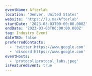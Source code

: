 ```yaml
---
eventName: Afterlab
location: 'Denver, United States'
website: 'https://lu.ma/Afterlab'
startDate: '2023-03-03T00:00:00.000Z'
endDate: '2023-03-03T06:00:00.000Z'
tag: Industry Event
dateTBD: false
preferredContacts:
  - 'twitter|https://www.google.com'
  - 'discord|https://www.google.com'
eventHosts:
  - 'protocol|protocol_labs.jpeg'
isFeaturedEvent: true
---
```


